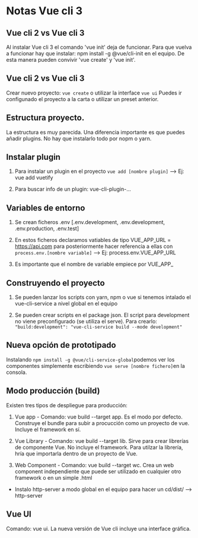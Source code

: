 # Notas Vue cli 3

## Vue cli 2 vs Vue cli 3
Al instalar Vue cli 3 el comando 'vue init' deja de funcionar. Para que vuelva a funcionar hay que instalar: npm install -g @vue/cli-init en el equipo. 
De esta manera pueden convivir 'vue create' y 'vue init'.

## Vue cli 2 vs Vue cli 3
Crear nuevo proyecto: ```vue create``` o utilizar la interface ```vue ui```
Puedes ir configunado el proyecto a la carta o utilizar un preset anterior.

## Estructura proyecto.
La estructura es muy parecida. Una diferencia importante es que puedes añadir plugins. No hay que instalarlo todo por nopm o yarn.

## Instalar plugin

1. Para instalar un plugin en el proyecto ```vue add [nombre plugin]``` --> Ej: vue add vuetify

2. Para buscar info de un plugin: vue-cli-plugin-...

## Variables de entorno

1.  Se crean ficheros .env [.env.development, .env.development, .env.production, .env.test]

2. En estos ficheros declaramos vatiables de tipo VUE_APP_URL = https://api.com para posteriormente hacer referencia a ellas con ```process.env.[nombre variable]``` --> Ej: process.env.VUE_APP_URL

3. Es importante que el nombre de variable empiece por VUE_APP_

## Construyendo el proyecto

1. Se pueden lanzar los scripts con yarn, npm o vue si tenemos intalado el vue-cli-service a nivel global en el equipo

2. Se pueden crear scripts en el package json. El script para development no viene preconfigurado (se utiliza el serve). Para crearlo: ```"build:development": "vue-cli-service build --mode development"```

## Nueva opción de prototipado
Instalando ```npm install -g @vue/cli-service-global```podemos ver los componentes simplemente escribiendo ```vue serve [nombre fichero]```en la consola.

## Modo producción (build)
Existen tres tipos de despliegue para producción:

1. Vue app - Comando: vue build --target app. Es el modo por defecto. Construye el bundle para subir a procucción como un proyecto de vue. Incluye el framework en sí.

2. Vue Library - Comando: vue build --target lib. Sirve para crear librerías de componente Vue. No incluye el framework. Para utilzar la librería, hría que importarla dentro de un proyecto de Vue.

3. Web Component - Comando: vue build --target wc. Crea un web component independiente que puede ser utilizado en cualquier otro framework o en un simple .html

* Instalo http-server a modo global en el equipo para hacer un cd/dist/ --> http-server

## Vue UI
Comando: vue ui. La nueva versión de Vue cli incluye una interface gráfica.
